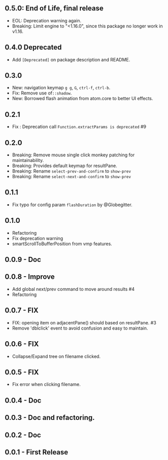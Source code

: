 ## 0.5.0: End of Life, final release
- EOL: Deprecation warning again.
- Breaking: Limit engine to "<1.16.0", since this package no longer work in v1.16.

## 0.4.0 Deprecated
- Add `[Deprecated]` on package description and README.

## 0.3.0
- New: navigation keymap `g g`, `G`, `ctrl-f`, `ctrl-b`.
- Fix: Remove use of`::shadow`.
- New: Borrowed flash animation from atom.core to better UI effects.

## 0.2.1
- Fix : Deprecation call `Function.extractParams is deprecated` #9

## 0.2.0
- Breaking: Remove mouse single click monkey patching for maintainability.
- Breaking: Provides default keymap for resultPane.
- Breaking: Rename `select-prev-and-confirm` to `show-prev`
- Breaking: Rename `select-next-and-confirm` to `show-prev`

## 0.1.1
- Fix typo for config param `flashDuration` by @Globegitter.

## 0.1.0
- Refactoring
- Fix deprecation warning
- smartScrollToBufferPosition from vmp features.

## 0.0.9 - Doc
## 0.0.8 - Improve
- Add global next/prev command to move around results #4
- Refactoring

## 0.0.7 - FIX
- FIX: opening item on adjacentPane() should based on resultPane. #3
- Remove 'dblclick' event to avoid confusion and easy to maintain.

## 0.0.6 - FIX
- Collapse/Expand tree on filename clicked.

## 0.0.5 - FIX
- Fix error when clicking filename.

## 0.0.4 - Doc
## 0.0.3 - Doc and refactoring.
## 0.0.2 - Doc
## 0.0.1 - First Release
